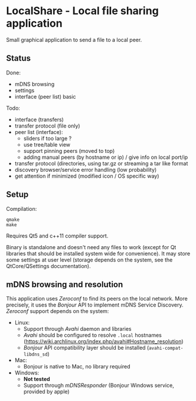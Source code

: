 LocalShare - Local file sharing application
===========================================

Small graphical application to send a file to a local peer.

Status
------

Done:
* mDNS browsing
* settings
* interface (peer list) basic

Todo:
* interface (transfers)
* transfer protocol (file only)
* peer list (interface):
	* sliders if too large ?
	* use tree/table view
	* support pinning peers (moved to top)
	* adding manual peers (by hostname or ip) / give info on local port/ip
* transfer protocol (directories, using tar.gz or streaming a tar like format
* discovery browser/service error handling (low probability)
* get attention if minimized (modified icon / OS specific way)

Setup
-----

Compilation:
```
qmake
make
```

Requires Qt5 and c++11 compiler support.

Binary is standalone and doesn't need any files to work (except for Qt libraries that should be installed system wide for convenience).
It may store some settings at user level (storage depends on the system, see the QtCore/QSettings documentation).

mDNS browsing and resolution
----------------------------

This application uses *Zeroconf* to find its peers on the local network.
More precisely, it uses the *Bonjour* API to implement mDNS Service Discovery.
*Zeroconf* support depends on the system:
* Linux:
	- Support through *Avahi* daemon and libraries
	- *Avahi* should be configured to resolve `.local` hostnames (https://wiki.archlinux.org/index.php/avahi#Hostname_resolution)
	- *Bonjour* API compatibility layer should be installed (`avahi-compat-libdns_sd`)
* Mac:
	- Bonjour is native to Mac, no library required
* Windows:
	- **Not tested**
	- Support through *mDNSResponder* (Bonjour Windows service, provided by apple)

